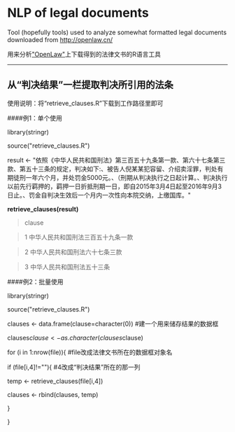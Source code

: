 # NLP of legal documents
Tool (hopefully tools) used to analyze somewhat formatted legal documents downloaded from http://openlaw.cn/

用来分析["OpenLaw"](http://openlaw.cn/)上下载得到的法律文书的R语言工具

-------------------------------------------------------------
## 从“判决结果”一栏提取判决所引用的法条

使用说明：将“retrieve_clauses.R”下载到工作路径里即可

####例1：单个使用

library(stringr)

source("retrieve_clauses.R")

result <- "依照《中华人民共和国刑法》第三百五十九条第一款、第六十七条第三款、第五十三条的规定，判决如下:、被告人倪某某犯容留、介绍卖淫罪，判处有期徒刑一年六个月，并处罚金5000元。、（刑期从判决执行之日起计算。、判决执行以前先行羁押的，羁押一日折抵刑期一日，即自2015年3月4日起至2016年9月3日止。、罚金自判决生效后一个月内一次性向本院交纳，上缴国库。"

**retrieve_clauses(result)**

> clause 

>1 中华人民共和国刑法三百五十九条一款

>2     中华人民共和国刑法六十七条三款

>3         中华人民共和国刑法五十三条

####例2：批量使用

library(stringr)

source("retrieve_clauses.R")

clauses <- data.frame(clause=character(0))  \#建一个用来储存结果的数据框

clauses$clause <- as.character(clauses$clause)

for (i in 1:nrow(file)){                      \#file改成法律文书所在的数据框对象名

  if (file[i,4]!=""){                         \#4改成“判决结果”所在的那一列
  
   temp <- retrieve_clauses(file[i,4])
    
   clauses <- rbind(clauses, temp)
    
  }
  
}
